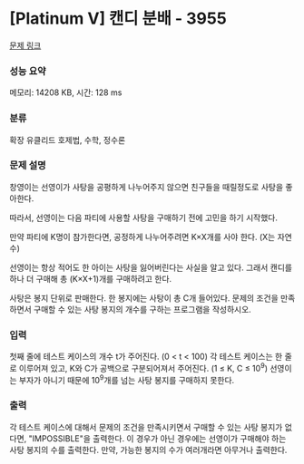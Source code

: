 # [Platinum V] 캔디 분배 - 3955 

[문제 링크](https://www.acmicpc.net/problem/3955) 

### 성능 요약

메모리: 14208 KB, 시간: 128 ms

### 분류

확장 유클리드 호제법, 수학, 정수론

### 문제 설명

<p>창영이는 선영이가 사탕을 공평하게 나누어주지 않으면 친구들을 때릴정도로 사탕을 좋아한다.</p>

<p>따라서, 선영이는 다음 파티에 사용할 사탕을 구매하기 전에 고민을 하기 시작했다.</p>

<p>만약 파티에 K명이 참가한다면, 공정하게 나누어주려면 K×X개를 사야 한다. (X는 자연수) </p>

<p>선영이는 항상 적어도 한 아이는 사탕을 잃어버린다는 사실을 알고 있다. 그래서 캔디를 하나 더 구매해 총 (K×X+1)개를 구매하려고 한다.</p>

<p>사탕은 봉지 단위로 판매한다. 한 봉지에는 사탕이 총 C개 들어있다. 문제의 조건을 만족하면서 구매할 수 있는 사탕 봉지의 개수를 구하는 프로그램을 작성하시오.</p>

### 입력 

 <p>첫째 줄에 테스트 케이스의 개수 t가 주어진다. (0 < t < 100) 각 테스트 케이스는 한 줄로 이루어져 있고, K와 C가 공백으로 구분되어져서 주어진다. (1 ≤ K, C ≤ 10<sup>9</sup>) 선영이는 부자가 아니기 때문에 10<sup>9</sup>개를 넘는 사탕 봉지를 구매하지 못한다.</p>

### 출력 

 <p>각 테스트 케이스에 대해서 문제의 조건을 만족시키면서 구매할 수 있는 사탕 봉지가 없다면, "IMPOSSIBLE"을 출력한다. 이 경우가 아닌 경우에는 선영이가 구매해야 하는 사탕 봉지의 수를 출력한다. 만약, 가능한 봉지의 수가 여러개라면 아무거나 출력한다.</p>


